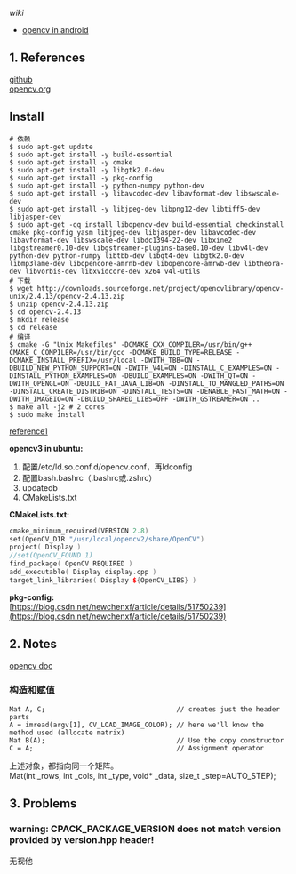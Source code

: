 *wiki*  
* [opencv in android](https://github.com/nonelittlesong/study-opencv/wiki/opencv-in-android)

## 1. References
[github](https://github.com/opencv)  
[opencv.org](https://opencv.org/)  
## Install
```
# 依赖
$ sudo apt-get update
$ sudo apt-get install -y build-essential
$ sudo apt-get install -y cmake
$ sudo apt-get install -y libgtk2.0-dev
$ sudo apt-get install -y pkg-config
$ sudo apt-get install -y python-numpy python-dev
$ sudo apt-get install -y libavcodec-dev libavformat-dev libswscale-dev
$ sudo apt-get install -y libjpeg-dev libpng12-dev libtiff5-dev libjasper-dev
$ sudo apt-get -qq install libopencv-dev build-essential checkinstall cmake pkg-config yasm libjpeg-dev libjasper-dev libavcodec-dev libavformat-dev libswscale-dev libdc1394-22-dev libxine2 libgstreamer0.10-dev libgstreamer-plugins-base0.10-dev libv4l-dev python-dev python-numpy libtbb-dev libqt4-dev libgtk2.0-dev libmp3lame-dev libopencore-amrnb-dev libopencore-amrwb-dev libtheora-dev libvorbis-dev libxvidcore-dev x264 v4l-utils
# 下载
$ wget http://downloads.sourceforge.net/project/opencvlibrary/opencv-unix/2.4.13/opencv-2.4.13.zip
$ unzip opencv-2.4.13.zip
$ cd opencv-2.4.13
$ mkdir release
$ cd release
# 编译
$ cmake -G "Unix Makefiles" -DCMAKE_CXX_COMPILER=/usr/bin/g++ CMAKE_C_COMPILER=/usr/bin/gcc -DCMAKE_BUILD_TYPE=RELEASE -DCMAKE_INSTALL_PREFIX=/usr/local -DWITH_TBB=ON -DBUILD_NEW_PYTHON_SUPPORT=ON -DWITH_V4L=ON -DINSTALL_C_EXAMPLES=ON -DINSTALL_PYTHON_EXAMPLES=ON -DBUILD_EXAMPLES=ON -DWITH_QT=ON -DWITH_OPENGL=ON -DBUILD_FAT_JAVA_LIB=ON -DINSTALL_TO_MANGLED_PATHS=ON -DINSTALL_CREATE_DISTRIB=ON -DINSTALL_TESTS=ON -DENABLE_FAST_MATH=ON -DWITH_IMAGEIO=ON -DBUILD_SHARED_LIBS=OFF -DWITH_GSTREAMER=ON ..
$ make all -j2 # 2 cores
$ sudo make install
```

[reference1](https://github.com/L706077/Ubuntu16.04-Install-Opencv2.4.13)  
  
__opencv3 in ubuntu:__  
<ol>
  <li>配置/etc/ld.so.conf.d/opencv.conf，再ldconfig</li>
  <li>配置bash.bashrc（.bashrc或.zshrc）</li>
  <li>updatedb</li>
  <li>CMakeLists.txt</li>
</ol>

__CMakeLists.txt:__  
```c++
cmake_minimum_required(VERSION 2.8)
set(OpenCV_DIR "/usr/local/opencv2/share/OpenCV")
project( Display )
//set(OpenCV_FOUND 1)
find_package( OpenCV REQUIRED )
add_executable( Display display.cpp )
target_link_libraries( Display ${OpenCV_LIBS} )
```
__pkg-config:__  
[https://blog.csdn.net/newchenxf/article/details/51750239](https://blog.csdn.net/newchenxf/article/details/51750239)  
## 2. Notes
[opencv doc](https://www.docs.opencv.org/2.4/)  
### 构造和赋值
```
Mat A, C;                                 // creates just the header parts
A = imread(argv[1], CV_LOAD_IMAGE_COLOR); // here we'll know the method used (allocate matrix)
Mat B(A);                                 // Use the copy constructor
C = A;                                    // Assignment operator
```
上述对象，都指向同一个矩阵。  
Mat(int _rows, int _cols, int _type, void* _data, size_t _step=AUTO_STEP);  

## 3. Problems
### warning: CPACK_PACKAGE_VERSION does not match version provided by version.hpp header!
无视他  

